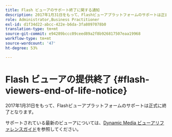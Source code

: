 ```yaml
---
title: Flash ビューアのサポート終了に関する通知
description: 2017年1月31日をもって、Flashビューアプラットフォームのサポートは正式に終了となります。
role: Administrator,Business Practitioner
exl-id: d1f34d22-abcc-422e-b6da-3fa8097078b0
translation-type: tm+mt
source-git-commit: e94289bccc09ceed89a2f8b926817507eaa19968
workflow-type: tm+mt
source-wordcount: '47'
ht-degree: 53%

---
```


# Flash ビューアの提供終了 {#flash-viewers-end-of-life-notice}

2017年1月31日をもって、Flashビューアプラットフォームのサポートは正式に終了となります。

サポートされている最新のビューアについては、[Dynamic Media ビューアリファレンスガイド](https://experienceleague.adobe.com/docs/dynamic-media-developer-resources/library/home.html?lang=ja)を参照してください。
